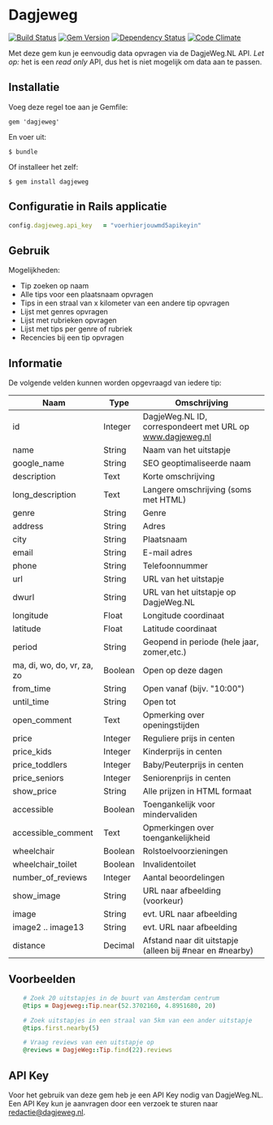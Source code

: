 # Dagjeweg
[![Build Status](https://secure.travis-ci.org/henkm/dagjeweg.png)](http://travis-ci.org/henkm/dagjeweg)
[![Gem Version](https://badge.fury.io/rb/dagjeweg.svg)](http://badge.fury.io/rb/dagjeweg)
[![Dependency Status](https://gemnasium.com/henkm/dagjeweg.svg)](https://gemnasium.com/henkm/dagjeweg)
[![Code Climate](https://codeclimate.com/github/henkm/dagjeweg/badges/gpa.svg)](https://codeclimate.com/github/henkm/dagjeweg)

Met deze gem kun je eenvoudig data opvragen via de DagjeWeg.NL API. *Let op:* het is een _read only_ API, dus het is niet mogelijk om data aan te passen.

## Installatie

Voeg deze regel toe aan je Gemfile:

    gem 'dagjeweg'

En voer uit:

    $ bundle

Of installeer het zelf:

    $ gem install dagjeweg

## Configuratie in Rails applicatie
```ruby
config.dagjeweg.api_key   = "voerhierjouwmd5apikeyin"
```


## Gebruik

Mogelijkheden:
- Tip zoeken op naam
- Alle tips voor een plaatsnaam opvragen
- Tips in een straal van x kilometer van een andere tip opvragen
- Lijst met genres opvragen
- Lijst met rubrieken opvragen
- Lijst met tips per genre of rubriek
- Recencies bij een tip opvragen

## Informatie

De volgende velden kunnen worden opgevraagd van iedere tip:

|Naam|Type|Omschrijving|
|----|----|-------------|
|id|Integer|DagjeWeg.NL ID, correspondeert met URL op www.dagjeweg.nl|
|name|String|Naam van het uitstapje|
|google_name|String|SEO geoptimaliseerde naam|
|description|Text|Korte omschrijving|
|long_description|Text|Langere omschrijving (soms met HTML)|
|genre|String|Genre|
|address|String|Adres|
|city|String|Plaatsnaam|
|email|String|E-mail adres|
|phone|String|Telefoonnummer|
|url|String|URL van het uitstapje|
|dwurl|String|URL van het uitstapje op DagjeWeg.NL|
|longitude|Float|Longitude coordinaat|
|latitude|Float|Latitude coordinaat|
|period|String|Geopend in periode (hele jaar, zomer,etc.)|
|ma, di, wo, do, vr, za, zo|Boolean|Open op deze dagen|
|from_time|String|Open vanaf (bijv. "10:00")|
|until_time|String|Open tot|
|open_comment|Text|Opmerking over openingstijden|
|price|Integer|Reguliere prijs in centen|
|price_kids|Integer|Kinderprijs in centen|
|price_toddlers|Integer|Baby/Peuterprijs in centen|
|price_seniors|Integer|Seniorenprijs in centen|
|show_price|String|Alle prijzen in HTML formaat|
|accessible|Boolean|Toengankelijk voor mindervaliden|
|accessible_comment|Text|Opmerkingen over toengankelijkheid|
|wheelchair|Boolean|Rolstoelvoorzieningen|
|wheelchair_toilet|Boolean|Invalidentoilet|
|number_of_reviews|Integer|Aantal beoordelingen|
|show_image|String|URL naar afbeelding (voorkeur)|
|image|String|evt. URL naar afbeelding|
|image2 .. image13|String|evt. URL naar afbeelding|
|distance|Decimal|Afstand naar dit uitstapje (alleen bij #near en #nearby)|


## Voorbeelden 

```ruby
	# Zoek 20 uitstapjes in de buurt van Amsterdam centrum
	@tips = Dagjeweg::Tip.near(52.3702160, 4.8951680, 20)

	# Zoek uitstapjes in een straal van 5km van een ander uitstapje
	@tips.first.nearby(5)

	# Vraag reviews van een uitstapje op
	@reviews = DagjeWeg::Tip.find(22).reviews
```

## API Key

Voor het gebruik van deze gem heb je een API Key nodig van DagjeWeg.NL. Een API Key kun je aanvragen door een verzoek te sturen naar redactie@dagjeweg.nl.